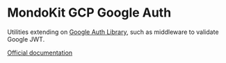 # MondoKit GCP Google Auth

Utilities extending on [Google Auth Library](https://github.com/googleapis/google-auth-library-nodejs#readme), such as middleware to validate Google JWT.

[Official documentation](https://mondokit.dev/packages/gcp-google-auth.html)
